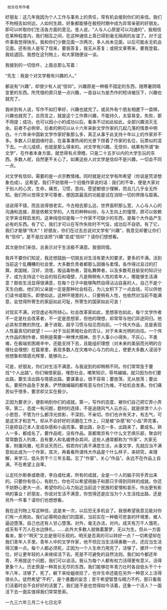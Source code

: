      给志在写作者 

   好朋友：这几年我因为个人工作与事务上的责任，常有机会接到你们的来信。我们不拘相去如何远，人如何生疏，好象都能够在极短时期中成为异常亲密的好朋友。即可以听取你们生活各方面的意见。昔人说，“人与人心原是可以沟通的”，我相信在某种程度内，我们相互之间，在这种通信上真已得到毫无隔阂的友谊了。对于这件事我觉得快乐。我和你们少数见面一次两次，多人尚未见面，以后可能永无机会见面。还有些人是写了信来，要我答复，我无从答复；或把文章寄来，要我登载，我给退回。我想在这刊物上，和大家随便谈一谈。

   我接到的一切信件，上面总那么写着： 

   “先生：我是个对文学极有兴趣的人。” 

   都说有“兴趣”，却很少有人说“信仰”。兴趣原是一种极不固定的东西，随寒暑阴晴变更的东西。所凭借的原只是一点兴趣，一首自以为是杰作的短诗被压下，兴趣也就完了。

   我听到有人说，写作不如打拳好，兴趣也就完了。或另外有个朋友相邀下一盘棋，兴趣也就完了。总而言之，就是这个工作靠兴趣，不能持久，太容易变。失败，那不用提；成功，也可以因小小的成功以后，看来不过如此如此，全部兴趣消灭无余。前者不必例举，后者的例可以从十六年来新文学作家的几起几落的情景中明白。十六年来中国新文学作家好象那么多，真正从事于此支持十年以上的作家并不多。多数人只是因缘时会，在喜事凑热闹的光景下捞着了作家的名位，玩票似的混下去。一点儿成绩，也就是那么得来的。对文学有兴趣，无信仰，结果有所谓“新文学”，在作者本身方面，就觉得有点滑稽，只是二十五岁以内的大学生玩的东西。多数人呢，自然更不关心了。如果这些人对文学是信仰不是兴趣，一切会不同一点。

   对文学有信仰，需要的是一点宗教情绪。同时就是对文学有所希望（你说是荒谬想象也成）。这希望，我们不妨借用一个旧俄作家说的话：我们的不幸，便是大家对于别人的心灵，生命，痛苦，习惯，意向，愿望都很少理解，而且几几乎全无所知。我们所以觉得文学可尊者，便因其最高的功能是试在消除一切的界限与距离。

   话说得不错，而且说得很老实。今古相去那么远，世界面积那么宽，人心与人心的沟通和连接，原是依赖文学的。人性的种种纠纷，与人生向上的憧憬，原可以依赖文学来诠释启发的。这单纯信仰是每一个作家不可缺少的东西，是每个大作品产生必有的东西。有了它，我们才可以在写作失败时不气馁，成功后不自骄。有了它，我们才能够“伟大”！好朋友，你们在过去总说对文学有“兴趣”，我意见却要让你们有“信仰”。是不是应该把“兴趣”变成“信仰”？请你们想想看。

   其次是你们来信，总表示对于生活极不满意。我很同情。 

   我并不要你们知足，我还想鼓励一切朋友对生活有更大的要求，更多的不满。活到当前这个乱糟糟的社会里，大多数负责者都那么因循与柔懦，各作得过且过的打算。卖国贼，汉奸，流氓，贩运毒物者，营私舞弊者，以及多数苟且偷安的知识分子，成为支持这个社会的柱石和墙壁，凡是稍稍有人性的青年人，哪能够生活满意？那些生活显得很满意，在每个日子中能够陶然自得沾沾自喜的人，自己不是个天生白痴，他们的父亲就一定是那种社会柱石，为儿女积下了一点血钱，可以供他们读书或取乐。即使如此，这种环境里的人，只要稍有人性，也依然对当前不能满意，会觉得所寄生的家庭如此可耻，所寄生的国家如此可哀！

   对现实不满，对空虚必有所倾心。社会改革家如此，思想家也如此，每个文学作者不一定是社会改革者，不一定是思想家，但他的理想，却常常与他们异途同归。他必具有宗教的热忱，勇于进取，超乎习惯与俗见而向前。一个伟大作品，总是表现人性最真切的欲望！——对于当前黑暗社会的否认，对于未来光明的向往。一个伟大作品的制作者，照例是需要一种博大精神，忽于人事小小得失，不灰心，不畏难，在极端贫困艰辛中，还能支持下去，且能组织理想（对未来的美丽而光明的合理社会理想）在篇章里，表现多数人在灾难中心与力的向上，使更大多数人浸润于他想象和情感光辉里，能够向上。

   可是，好朋友，你们对生活不满意，与我说到的却稍稍不同。你们常常急于要找“个人出路”。你们嗔恨家庭，埋怨社会，嘲笑知识，辱骂编辑，就只因为你们要出路，要生活出路与情感出路。要谋事业，很不容易；要放荡，无从放荡；要出名，要把作品急于发表，俨然做编辑的都有意与你们为难，不给机会发表。你们痛苦似乎很多，要求却又实在极少。

   正因为要求少，便影响到你们的成就。第一，写作的态度，被你们自己把它弄小弄窄。第二，态度一有问题，题材的选择，不是追随风气人云亦云，就是排泄个人小小恩怨，不管为什么都浮光掠影，不深刻，不亲切。你们也许有天才，有志气，可是这天才和志气，却从不会好好的消磨在工作上，只是被“杂感”和“小品”弄完事，只是把自己本人变成杂感和小品完事。要出路，杂志一多，出路来了。要成名，熟人一多，都成名了。要作品呢，没有作品。首都南京有个什么文艺俱乐部，聚会时常常数百人列席，且有要人和名媛搀杂其间，这些人通常都称为“作家”。大家无事，附庸风雅，吃茶谈天而已。假若你们真不满意生活，从事文学，先就应当不满意如此成为一个作家。其次，再看看所谓伟大作品是个什么样子，来研究，来理解，来学习，低头苦干个三年五载。忘了“作家”，关心“作品”。永远不在作品上自满，不在希望上自卑。

   认定托尔斯泰或歌德，李白或杜甫，所有的成就，全是一个人的脑子同手弄出来的。只要你有信心，有耐力，你也可以希望用脑子和那只手得到同样的成就。你还不妨野心更大一点，希望你的心与力贴近当前这个民族的爱憎和哀乐，作出更有影响的事业！好朋友，你说对生活不满意，你觉得还是应当为个人生活找出路，还是另外一件事？请你们也想想看。

   我在这刊物上写这种信，这是末一次，以后恐无多机会了。我很希望我意见能对你们有一点用处。我们必需明白我们的国家，当前实在一种极可悲哀的环境里，被人逼迫堕落，自己也还有人甘心堕落。对外，毫无办法，对内，成天有万千人饿死，成天有千万人在水边挣扎，……此外大多数人就做着噩梦，无以为生。但从一方面看来，那个“明天”又总是很可乐观的。明天是否真的可以转好一点？一切希望却在我们青年人手里。青年人中的文学作家，他不但应当生活得勇敢一点，还应当生活得沉重一点。每个人都必须死，正因为一个人生命力用完了，活够了，挪开一个地位，好让更年轻的人来继续活下去。死是不可避免的自然法则。我们如今都还年青，不用提这个问题，我们可以谈活。我认为每个人都有权力活得更有意义，活得更象个人。历史原是一种其长无尽的东西，我们能够在年青力壮时各自低头干个十年八年，活够了，死了，躺下来给蛆收拾了，也许生命还能在另外一种意义上活得很长久。徒然希望“不朽”，是个愚蠢的妄念；至于希望智慧与精力不朽，那只看我们活着时会不会好好的活罢了。我们是不是也觉得如今活着，还象一个活人？一面活下去一面实值得我们常常思索。

   一九三六年三月二十七日北平 

